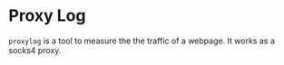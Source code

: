 # Proxy Log

`proxylog` is a tool to measure the the traffic of a webpage. It works as a socks4 proxy.
